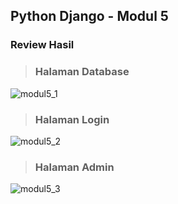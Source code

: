 ## Python Django - Modul 5

### Review Hasil
> ### Halaman Database<br>
![modul5_1](https://github.com/hhiiffzzii/task-PemrogramanPython/assets/93045470/7f6c2e51-05c7-4cd4-ab3e-3df727dfce35)
> ### Halaman Login<br>
![modul5_2](https://github.com/hhiiffzzii/task-PemrogramanPython/assets/93045470/04d19cc3-92a6-47c6-a5ba-b2a1857e51be)
> ### Halaman Admin<br>
![modul5_3](https://github.com/hhiiffzzii/task-PemrogramanPython/assets/93045470/db9b75cc-f721-4f59-a905-284c5e7f921e)
